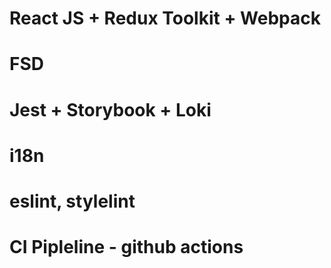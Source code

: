 # React JS + Redux Toolkit + Webpack
# FSD
# Jest + Storybook + Loki
# i18n
# eslint, stylelint
# CI Pipleline - github actions